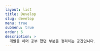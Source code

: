 ```yaml
---
layout: list
title: Develop
slug: develop
menu: true
submenu: true
order: 5
description: >
  개발을 하며 공부 했던 부분을 정리하는 공간입니다.
---
```

